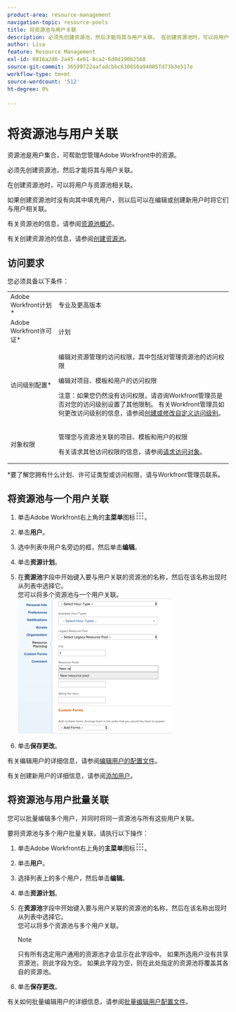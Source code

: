 ```yaml
---
product-area: resource-management
navigation-topic: resource-pools
title: 将资源池与用户关联
description: 必须先创建资源池，然后才能将其与用户关联。 在创建资源池时，可以将用户与资源池相关联。
author: Lisa
feature: Resource Management
exl-id: 0816a2d6-2a45-4e01-8ca2-6d0d190b2568
source-git-commit: 36599722aafadcbbc630650a94005fd73b3e517e
workflow-type: tm+mt
source-wordcount: '512'
ht-degree: 0%

---
```


# 将资源池与用户关联

<!--
<p data-mc-conditions="QuicksilverOrClassic.Draft mode">(NOTE: The info about how to add resource pools to users, are duplicated from the articles listed in those sections (Creating Users, etc). I decided to keep the steps here because those articles are too long to rummage through for updating just this one field.)</p>
-->

资源池是用户集合，可帮助您管理Adobe Workfront中的资源。

必须先创建资源池，然后才能将其与用户关联。

在创建资源池时，可以将用户与资源池相关联。

如果创建资源池时没有向其中填充用户，则以后可以在编辑或创建新用户时将它们与用户相关联。

有关资源池的信息，请参阅[资源池概述](../../../resource-mgmt/resource-planning/resource-pools/work-with-resource-pools.md)。

有关创建资源池的信息，请参阅[创建资源池](../../../resource-mgmt/resource-planning/resource-pools/create-resource-pools.md)。

## 访问要求

您必须具备以下条件：

<table style="table-layout:auto"> 
 <col> 
 <col> 
 <tbody> 
  <tr> 
   <td role="rowheader">Adobe Workfront计划*</td> 
   <td> <p>专业及更高版本</p> </td> 
  </tr> 
  <tr> 
   <td role="rowheader">Adobe Workfront许可证*</td> 
   <td> <p>计划 </p> </td> 
  </tr> 
  <tr> 
   <td role="rowheader">访问级别配置*</td> 
   <td> <p>编辑对资源管理的访问权限，其中包括对管理资源池的访问权限</p> <p>编辑对项目、模板和用户的访问权限</p> <p>注意：如果您仍然没有访问权限，请咨询Workfront管理员是否对您的访问级别设置了其他限制。 有关Workfront管理员如何更改访问级别的信息，请参阅<a href="../../../administration-and-setup/add-users/configure-and-grant-access/create-modify-access-levels.md" class="MCXref xref">创建或修改自定义访问级别</a>。</p> </td> 
  </tr> 
  <tr data-mc-conditions=""> 
   <td role="rowheader">对象权限</td> 
   <td> <p>管理您与资源池关联的项目、模板和用户的权限</p> <p>有关请求其他访问权限的信息，请参阅<a href="../../../workfront-basics/grant-and-request-access-to-objects/request-access.md" class="MCXref xref">请求访问对象</a>。</p> </td> 
  </tr> 
 </tbody> 
</table>

&#42;要了解您拥有什么计划、许可证类型或访问权限，请与Workfront管理员联系。

## 将资源池与一个用户关联

1. 单击Adobe Workfront右上角的&#x200B;**主菜单**&#x200B;图标![](assets/main-menu-icon.png)。

1. 单击&#x200B;**用户**。
1. 选中列表中用户名旁边的框，然后单击&#x200B;**编辑**。
1. 单击&#x200B;**资源计划**。
1. 在&#x200B;**资源池**&#x200B;字段中开始键入要与用户关联的资源池的名称，然后在该名称出现时从列表中选择它。\
   您可以将多个资源池与一个用户关联。\
   ![add_resource_pool_to_user.png](assets/add-resource-pool-to-user-350x307.png)

1. 单击&#x200B;**保存更改**。

有关编辑用户的详细信息，请参阅[编辑用户的配置文件](../../../administration-and-setup/add-users/create-and-manage-users/edit-a-users-profile.md)。

有关创建新用户的详细信息，请参阅[添加用户](../../../administration-and-setup/add-users/create-and-manage-users/add-users.md)。

## 将资源池与用户批量关联

您可以批量编辑多个用户，并同时将同一资源池与所有这些用户关联。

要将资源池与多个用户批量关联，请执行以下操作：

1. 单击Adobe Workfront右上角的&#x200B;**主菜单**&#x200B;图标![](assets/main-menu-icon.png)。

1. 单击&#x200B;**用户**。
1. 选择列表上的多个用户，然后单击&#x200B;**编辑**。
1. 单击&#x200B;**资源计划**。
1. 在&#x200B;**资源池**&#x200B;字段中开始键入要与用户关联的资源池的名称，然后在该名称出现时从列表中选择它。\
   您可以将多个资源池与多个用户关联。

   >[!NOTE]
   >
   >只有所有选定用户通用的资源池才会显示在此字段中。 如果所选用户没有共享资源池，则此字段为空。 如果此字段为空，则在此处指定的资源池将覆盖其各自的资源池。

1. 单击&#x200B;**保存更改**。

有关如何批量编辑用户的详细信息，请参阅[批量编辑用户配置文件](../../../administration-and-setup/add-users/create-and-manage-users/edit-user-profiles-in-bulk.md)。
